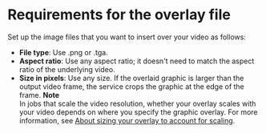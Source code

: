# Requirements for the overlay file<a name="requirements-for-the-overlay-file"></a>

Set up the image files that you want to insert over your video as follows:
+ **File type**: Use \.png or \.tga\.
+ **Aspect ratio**: Use any aspect ratio; it doesn't need to match the aspect ratio of the underlying video\.
+ **Size in pixels**: Use any size\. If the overlaid graphic is larger than the output video frame, the service crops the graphic at the edge of the frame\.
**Note**  
In jobs that scale the video resolution, whether your overlay scales with your video depends on where you specify the graphic overlay\. For more information, see [About sizing your overlay to account for scaling](about-overlay-scaling.md)\.